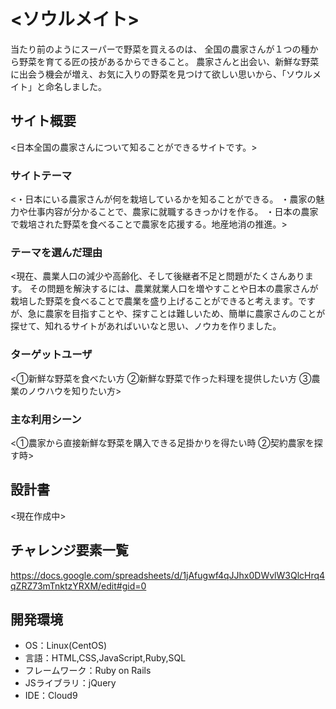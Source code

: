 # <ソウルメイト>

当たり前のようにスーパーで野菜を買えるのは、
全国の農家さんが１つの種から野菜を育てる匠の技があるからできること。
農家さんと出会い、新鮮な野菜に出会う機会が増え、お気に入りの野菜を見つけて欲しい思いから、「ソウルメイト」と命名しました。

## サイト概要
<日本全国の農家さんについて知ることができるサイトです。>

### サイトテーマ
<・日本にいる農家さんが何を栽培しているかを知ることができる。
・農家の魅力や仕事内容が分かることで、農家に就職するきっかけを作る。
・日本の農家で栽培された野菜を食べることで農家を応援する。地産地消の推進。>

### テーマを選んだ理由
<現在、農業人口の減少や高齢化、そして後継者不足と問題がたくさんあります。
その問題を解決するには、農業就業人口を増やすことや日本の農家さんが栽培した野菜を食べることで農業を盛り上げることができると考えます。ですが、急に農家を目指すことや、探すことは難しいため、簡単に農家さんのことが探せて、知れるサイトがあればいいなと思い、ノウカを作りました。

### ターゲットユーザ
<①新鮮な野菜を食べたい方
②新鮮な野菜で作った料理を提供したい方
③農業のノウハウを知りたい方>

### 主な利用シーン
<①農家から直接新鮮な野菜を購入できる足掛かりを得たい時
②契約農家を探す時>

## 設計書
<現在作成中>

## チャレンジ要素一覧
<https://docs.google.com/spreadsheets/d/1jAfugwf4qJJhx0DWvlW3QlcHrq4qZRZ73mTnktzYRXM/edit#gid=0>

## 開発環境
- OS：Linux(CentOS)
- 言語：HTML,CSS,JavaScript,Ruby,SQL
- フレームワーク：Ruby on Rails
- JSライブラリ：jQuery
- IDE：Cloud9

